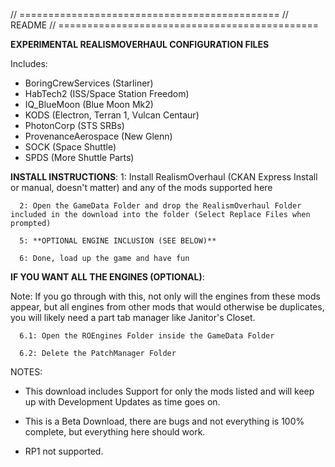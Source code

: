 //  =============================================
//  README
//  ============================================= 

**EXPERIMENTAL REALISMOVERHAUL CONFIGURATION FILES**

Includes:

- BoringCrewServices (Starliner)
- HabTech2 (ISS/Space Station Freedom)
- IQ_BlueMoon (Blue Moon Mk2)
- KODS (Electron, Terran 1, Vulcan Centaur)
- PhotonCorp (STS SRBs)
- ProvenanceAerospace (New Glenn)
- SOCK (Space Shuttle)
- SPDS (More Shuttle Parts)
  

**INSTALL INSTRUCTIONS**:
	  1: Install RealismOverhaul (CKAN Express Install or manual, doesn't matter) and any of the mods supported here
 
	  2: Open the GameData Folder and drop the RealismOverhaul Folder included in the download into the folder (Select Replace Files when prompted)
  
	  5: **OPTIONAL ENGINE INCLUSION (SEE BELOW)**
  
	  6: Done, load up the game and have fun


**IF YOU WANT ALL THE ENGINES (OPTIONAL)**:

Note: If you go through with this, not only will the engines from these mods appear, but all engines from other mods that would otherwise be duplicates, you will likely need a part tab manager like Janitor's Closet.
  
	  6.1: Open the ROEngines Folder inside the GameData Folder
  
	  6.2: Delete the PatchManager Folder

NOTES:

- This download includes Support for only the mods listed and will keep up with Development Updates as time goes on.

- This is a Beta Download, there are bugs and not everything is 100% complete, but everything here should work.

- RP1 not supported.
